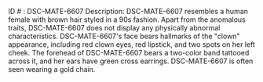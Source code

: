 ID # : DSC-MATE-6607
Description: DSC-MATE-6607 resembles a human female with brown hair styled in a 90s fashion. Apart from the anomalous traits, DSC-MATE-6607 does not display any physically abnormal characteristics. DSC-MATE-6607's face bears hallmarks of the "clown" appearance, including red clown eyes, red lipstick, and two spots on her left cheek. The forehead of DSC-MATE-6607 bears a two-color band tattooed across it, and her ears have green cross earrings. DSC-MATE-6607 is often seen wearing a gold chain.